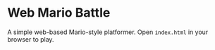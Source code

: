 # Web Mario Battle

A simple web-based Mario-style platformer. Open `index.html` in your browser to play.
